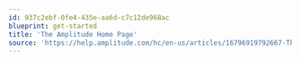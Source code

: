 ```yaml
---
id: 937c2ebf-0fe4-435e-aa6d-c7c12de968ac
blueprint: get-started
title: 'The Amplitude Home Page'
source: 'https://help.amplitude.com/hc/en-us/articles/16796919792667-The-Amplitude-Home-page'
---
```

